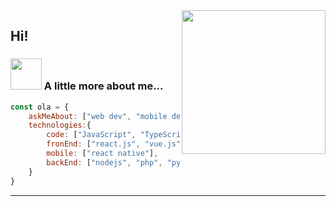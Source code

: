 <img align='right' src="https://media.giphy.com/media/ZVik7pBtu9dNS/giphy.gif" width="230">

## Hi!



### <img src="https://media.giphy.com/media/VgCDAzcKvsR6OM0uWg/giphy.gif" width="50"> A little more about me...  

```javascript
const ola = {
    askMeAbout: ["web dev", "mobile dev"],
    technologies:{
        code: ["JavaScript", "TypeScript"],
        fronEnd: ["react.js", "vue.js"],
        mobile: ["react native"],
        backEnd: ["nodejs", "php", "python", "golang"]
    }
}
```

---
